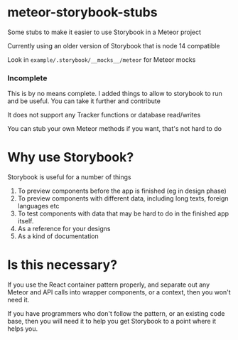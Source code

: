 # meteor-storybook-stubs

Some stubs to make it easier to use Storybook in a Meteor project

Currently using an older version of Storybook that is node 14 compatible

Look in `example/.storybook/__mocks__/meteor` for Meteor mocks

### Incomplete

This is by no means complete. I added things to allow to storybook to run and be useful. You can take it further and contribute

It does not support any Tracker functions or database read/writes

You can stub your own Meteor methods if you want, that's not hard to do

# Why use Storybook?

Storybook is useful for a number of things

1. To preview components before the app is finished (eg in design phase)
1. To preview components with different data, including long texts, foreign languages etc
1. To test components with data that may be hard to do in the finished app itself.
1. As a reference for your designs
1. As a kind of documentation

# Is this necessary?

If you use the React container pattern properly, and separate out any Meteor and API calls into wrapper components, or a context, then you won't need it.

If you have programmers who don't follow the pattern, or an existing code base, then you will need it to help you get Storybook to a point where it helps you.
